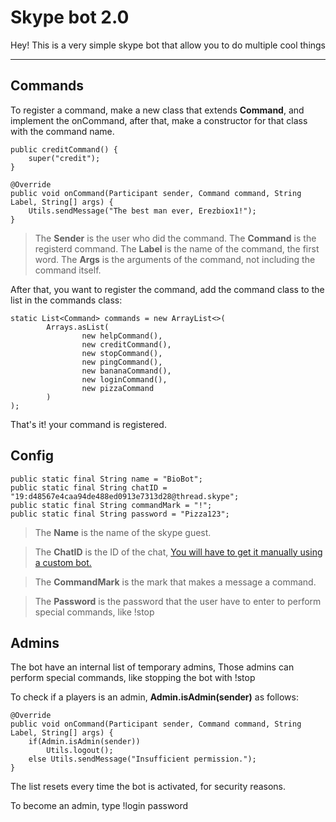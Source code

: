 Skype bot 2.0
===================


Hey!
This is a very simple skype bot that allow you to do multiple cool things

----------

Commands
-------------

To register a command, make a new class that extends **Command**, and implement the onCommand,
after that, make a constructor for that class with the command name.  

    public creditCommand() {
        super("credit");
    }
    
    @Override
    public void onCommand(Participant sender, Command command, String Label, String[] args) {
        Utils.sendMessage("The best man ever, Erezbiox1!");
    }

> The **Sender** is the user who did the command.
> The **Command** is the registerd command.
> The **Label** is the name of the command, the first word.
> The **Args** is the arguments of the command, not including the command itself. 

After that, you want to register the command, add the command class to the list in the commands class:

    static List<Command> commands = new ArrayList<>(
            Arrays.asList(
                    new helpCommand(),
                    new creditCommand(),
                    new stopCommand(),
                    new pingCommand(),
                    new bananaCommand(),
                    new loginCommand(),
                    new pizzaCommand
            )
    );


That's it! your command is registered.

Config
-------------

    public static final String name = "BioBot";
    public static final String chatID = "19:d48567e4caa94de488ed0913e7313d28@thread.skype";
    public static final String commandMark = "!";
    public static final String password = "Pizza123";

> The **Name** is the name of the skype guest.       

> The **ChatID** is the ID of the chat, [You will have to get it manually using a custom bot.](https://github.com/Erezbiox1/SkypeChatID)  

> The **CommandMark** is the mark that makes a message a command.    

> The **Password** is the password that the user have to enter to perform special commands, like !stop    

Admins
-------------

The bot have an internal list of temporary admins, Those admins can perform special commands, like stopping the bot with !stop

To check if a players is an admin, **Admin.isAdmin(sender)** as follows:

    @Override
    public void onCommand(Participant sender, Command command, String Label, String[] args) {
        if(Admin.isAdmin(sender))
            Utils.logout();
        else Utils.sendMessage("Insufficient permission.");
    }


The list resets every time the bot is activated, for security reasons.

To become an admin, type !login password
 
